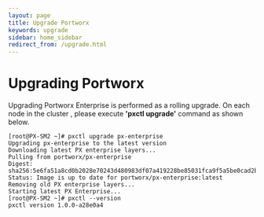 ```yaml
---
layout: page
title: Upgrade Portworx
keywords: upgrade
sidebar: home_sidebar
redirect_from: /upgrade.html
---
```


# Upgrading Portworx

Upgrading Portworx Enterprise is performed as a rolling upgrade. On each node in the cluster , please execute **'pxctl upgrade'** command as shown below.

```text
[root@PX-SM2 ~]# pxctl upgrade px-enterprise
Upgrading px-enterprise to the latest version
Downloading latest PX enterprise layers...
Pulling from portworx/px-enterprise
Digest: sha256:5e6fa51a8cd0b2028e70243d480983df07a419228be85031fca9f5a5be0cad2b
Status: Image is up to date for portworx/px-enterprise:latest
Removing old PX enterprise layers...
Starting latest PX Enterprise...
[root@PX-SM2 ~]# pxctl --version
pxctl version 1.0.0-a28e0a4
```

